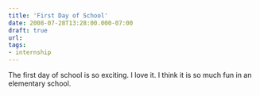 ```yaml
---
title: 'First Day of School'
date: 2008-07-28T13:28:00.000-07:00
draft: true
url: 
tags: 
- internship
---
```


The first day of school is so exciting. I love it. I think it is so much fun in an elementary school.